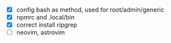 - [x] config bash as method, used for root/admin/generic
- [x] npmrc and .local/bin
- [x] correct install ripgrep
- [ ] neovim, astrovim
